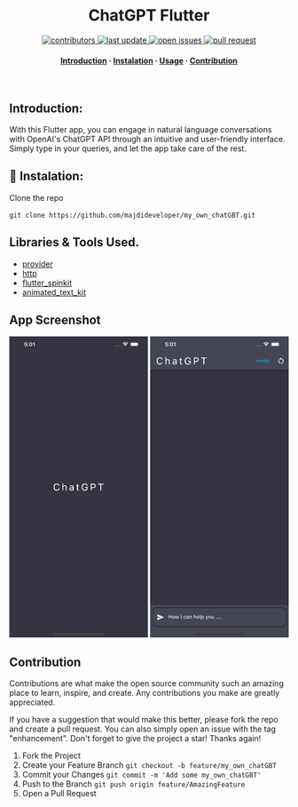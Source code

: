 <div align="center">

  
  <h1>ChatGPT Flutter</h1>
  
  
<!-- Badges -->
<p>
 
 <a href="https://github.com/majdideveloper/my_own_chatGBT/graphs/contributors">
    <img src="https://img.shields.io/github/contributors/majdideveloper/my_own_chatGBT" alt="contributors" />
  </a>
  <a href="">
    <img src="https://img.shields.io/github/last-commit/majdideveloper/my_own_chatGBT" alt="last update" />
  </a>
  <a href="https://github.com/majdideveloper/my_own_chatGBT/issues/">
    <img src="https://img.shields.io/github/issues/majdideveloper/my_own_chatGBT" alt="open issues" />
  </a>
  <a href="https://github.com/majdideveloper/my_own_chatGBT/pulls?q=is%3Apr+is%3Aclosed/">
    <img src="https://img.shields.io/github/issues-pr/cdnjs/cdnjs.svg?style=flat" alt="pull request" />
  </a>
</p>
   
<h4>
    <a href="https://github.com/majdideveloper/my_own_chatGBT/">Introduction</a>
  <span> · </span>
    <a href="https://github.com/majdideveloper/my_own_chatGBT">Instalation</a>
  <span> · </span>
    <a href="https://github.com/majdideveloper/my_own_chatGBT/issues/">Usage</a>
  <span> · </span>
    <a href="https://github.com/majdideveloper/my_own_chatGBT/issues/">Contribution</a>
  </h4>
</div>



<br />
<!-- Introduction-->



## Introduction:
With this Flutter app, you can engage in natural language conversations with OpenAI's ChatGPT API through an intuitive and user-friendly interface. Simply type in your queries, and let the app take care of the rest.





## :wrench: Instalation:
Clone the repo
```
git clone https://github.com/majdideveloper/my_own_chatGBT.git
```

## Libraries & Tools Used.
- [provider](https://pub.dev/packages/provider/install)
- [http](https://pub.dev/packages/http)
- [flutter_spinkit](https://pub.dev/packages/flutter_spinkit)
- [animated_text_kit](https://pub.dev/packages/animated_text_kit)


## App Screenshot
<img src="assets/images/s1.png" width="250"> <img src="assets/images/s2.png" width="250"> 




## Contribution

Contributions are what make the open source community such an amazing place to learn, inspire, and create. Any contributions you make are greatly appreciated.

If you have a suggestion that would make this better, please fork the repo and create a pull request. You can also simply open an issue with the tag "enhancement". Don't forget to give the project a star! Thanks again!

  1. Fork the Project
  2. Create your Feature Branch ```git checkout -b feature/my_own_chatGBT```
  3. Commit your Changes ```git commit -m 'Add some my_own_chatGBT'```
  4. Push to the Branch ```git push origin feature/AmazingFeature```
  5. Open a Pull Request


